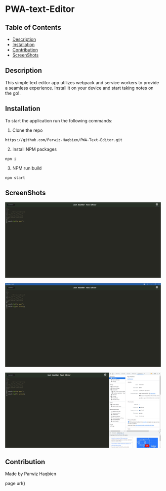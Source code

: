 # PWA-text-Editor

## Table of Contents
- [Description](#description)
- [Installation](#installation)
- [Contribution](#contribution)
- [ScreenShots](#screenshots)

## Description
This simple text editor app utilizes webpack and service workers to provide a seamless experience. Install it on your device and start taking notes on the go!.

## Installation
To start the application run the following commands:

1. Clone the repo
```
https://github.com/Parwiz-Haqbien/PWA-Text-Editor.git
```
2. Install NPM packages
```
npm i
```
3. NPM run build
```
npm start
```

## ScreenShots

![App Screenshot](https://github.com/Parwiz-Haqbien/PWA-Text-Editor/blob/main/assets/webSS.png?raw=true)

![App Screenshot](https://github.com/Parwiz-Haqbien/PWA-Text-Editor/blob/main/assets/offline.png?raw=true)

![App Screenshot](https://github.com/Parwiz-Haqbien/PWA-Text-Editor/blob/main/assets/maifest.png?raw=true)

## Contribution
Made by Parwiz Haqbien

page url()